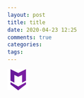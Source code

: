 ```yaml
---
layout: post
title: title
date: 2020-04-23 12:25
comments: true
categories:
tags:
---
```


![IMGtext](https://github.com/adam-p/markdown-here/raw/main/src/common/images/icon48.png "Describe")
